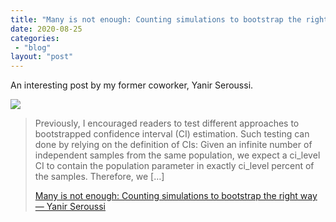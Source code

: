 ```yaml
---
title: "Many is not enough: Counting simulations to bootstrap the right way — Yanir Seroussi"
date: 2020-08-25
categories: 
 - "blog"
layout: "post"
---
```


An interesting post by my former coworker, Yanir Seroussi.

![](https://yanirseroussi.files.wordpress.com/2020/08/santa-counting.jpg?quality=80&strip=info&w=1600)

> Previously, I encouraged readers to test different approaches to bootstrapped confidence interval (CI) estimation. Such testing can done by relying on the definition of CIs: Given an infinite number of independent samples from the same population, we expect a ci_level CI to contain the population parameter in exactly ci_level percent of the samples. Therefore, we […]
> 
> [Many is not enough: Counting simulations to bootstrap the right way — Yanir Seroussi](http://yanirseroussi.com/2020/08/24/many-is-not-enough-counting-simulations-to-bootstrap-the-right-way/)
